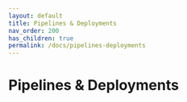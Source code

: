 ```yaml
---
layout: default
title: Pipelines & Deployments
nav_order: 200
has_children: true
permalink: /docs/pipelines-deployments
---
```


# Pipelines & Deployments